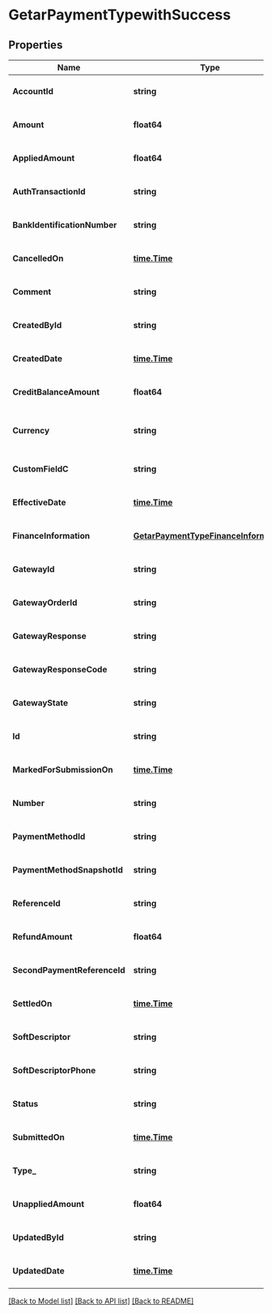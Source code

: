 # GetarPaymentTypewithSuccess

## Properties
Name | Type | Description | Notes
------------ | ------------- | ------------- | -------------
**AccountId** | **string** | The ID of the customer account that the payment is for.  | [optional] [default to null]
**Amount** | **float64** | The total amount of the payment.  | [optional] [default to null]
**AppliedAmount** | **float64** | The applied amount of the payment.  | [optional] [default to null]
**AuthTransactionId** | **string** | The authorization transaction ID from the payment gateway.  | [optional] [default to null]
**BankIdentificationNumber** | **string** | The first six digits of the credit card or debit card used for the payment, when applicable.  | [optional] [default to null]
**CancelledOn** | [**time.Time**](time.Time.md) | The date and time when the payment was cancelled, in &#x60;yyyy-mm-dd hh:mm:ss&#x60; format.  | [optional] [default to null]
**Comment** | **string** | Comments about the payment.  | [optional] [default to null]
**CreatedById** | **string** | The ID of the Zuora user who created the payment part.  | [optional] [default to null]
**CreatedDate** | [**time.Time**](time.Time.md) | The date and time when the payment was created, in &#x60;yyyy-mm-dd hh:mm:ss&#x60; format. For example, 2017-03-01 15:31:10.  | [optional] [default to null]
**CreditBalanceAmount** | **float64** | The amount that the payment transfers to the credit balance. The value is not &#x60;0&#x60; only for those payments that come from legacy payment operations performed without the Advanced AR Settlement feature.  | [optional] [default to null]
**Currency** | **string** | A currency defined in the web-based UI administrative settings.  For more information about the supported currencies and , see [ISO Currency Codes] (https://knowledgecenter.zuora.com/BB_Introducing_Z_Business/D_Country%2C_State%2C_and_Province_Codes/D_Currencies_and_Their_3-Letter_Codes).  | [optional] [default to null]
**CustomFieldC** | **string** | Any custom fields defined for this object. The custom field name is case-sensitive.  | [optional] [default to null]
**EffectiveDate** | [**time.Time**](time.Time.md) | The date and time when the payment takes effect, in &#x60;yyyy-mm-dd hh:mm:ss&#x60; format.  | [optional] [default to null]
**FinanceInformation** | [**GetarPaymentTypeFinanceInformation**](GETARPaymentType_financeInformation.md) |  | [optional] [default to null]
**GatewayId** | **string** | The ID of the gateway instance that processes the payment.  | [optional] [default to null]
**GatewayOrderId** | **string** | A merchant-specified natural key value that can be passed to the electronic payment gateway when a payment is created.  | [optional] [default to null]
**GatewayResponse** | **string** | The message returned from the payment gateway for the payment. This message is gateway-dependent.  | [optional] [default to null]
**GatewayResponseCode** | **string** | The code returned from the payment gateway for the payment. This code is gateway-dependent.  | [optional] [default to null]
**GatewayState** | **string** | The status of the payment in the gateway; use for reconciliation.   | [optional] [default to null]
**Id** | **string** | The unique ID of the payment. For example, 4028905f5a87c0ff015a87eb6b75007f.  | [optional] [default to null]
**MarkedForSubmissionOn** | [**time.Time**](time.Time.md) | The date and time when a payment was marked and waiting for batch submission to the payment process, in &#x60;yyyy-mm-dd hh:mm:ss&#x60; format.  | [optional] [default to null]
**Number** | **string** | The unique identification number of the payment. For example, P-00000001.  | [optional] [default to null]
**PaymentMethodId** | **string** | The unique ID of the payment method that the customer used to make the payment.  | [optional] [default to null]
**PaymentMethodSnapshotId** | **string** | The unique ID of the payment method snapshot which is a copy of the particular Payment Method used in a transaction.  | [optional] [default to null]
**ReferenceId** | **string** | The transaction ID returned by the payment gateway. Use this field to reconcile payments between your gateway and Zuora Payments.  | [optional] [default to null]
**RefundAmount** | **float64** | The amount of the payment that is refunded.  | [optional] [default to null]
**SecondPaymentReferenceId** | **string** | The transaction ID returned by the payment gateway if there is an additional transaction for the payment. Use this field to reconcile payments between your gateway and Zuora Payments.  | [optional] [default to null]
**SettledOn** | [**time.Time**](time.Time.md) | The date and time when the payment was settled in the payment processor, in &#x60;yyyy-mm-dd hh:mm:ss&#x60; format. This field is used by the Spectrum gateway only and not applicable to other gateways.  | [optional] [default to null]
**SoftDescriptor** | **string** | A payment gateway-specific field that maps to Zuora for the gateways, Orbital, Vantiv and Verifi.  | [optional] [default to null]
**SoftDescriptorPhone** | **string** | A payment gateway-specific field that maps to Zuora for the gateways, Orbital, Vantiv and Verifi.  | [optional] [default to null]
**Status** | **string** | The status of the payment.  | [optional] [default to null]
**SubmittedOn** | [**time.Time**](time.Time.md) | The date and time when the payment was submitted, in &#x60;yyyy-mm-dd hh:mm:ss&#x60; format.  | [optional] [default to null]
**Type_** | **string** | The type of the payment.  | [optional] [default to null]
**UnappliedAmount** | **float64** | The unapplied amount of the payment.  | [optional] [default to null]
**UpdatedById** | **string** | The ID of the Zuora user who last updated the payment.  | [optional] [default to null]
**UpdatedDate** | [**time.Time**](time.Time.md) | The date and time when the payment was last updated, in &#x60;yyyy-mm-dd hh:mm:ss&#x60; format. For example, 2017-03-02 15:36:10.  | [optional] [default to null]

[[Back to Model list]](../README.md#documentation-for-models) [[Back to API list]](../README.md#documentation-for-api-endpoints) [[Back to README]](../README.md)


